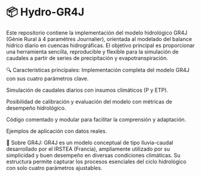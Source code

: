 # 📦 Hydro-GR4J
Este repositorio contiene la implementación del modelo hidrológico GR4J (Génie Rural à 4 paramètres Journalier), orientada al modelado del balance hídrico diario en cuencas hidrográficas. El objetivo principal es proporcionar una herramienta sencilla, reproducible y flexible para la simulación de caudales a partir de series de precipitación y evapotranspiración.

🔍 Características principales:
Implementación completa del modelo GR4J con sus cuatro parámetros clave.

Simulación de caudales diarios con insumos climáticos (P y ETP).

Posibilidad de calibración y evaluación del modelo con métricas de desempeño hidrológico.

Código comentado y modular para facilitar la comprensión y adaptación.

Ejemplos de aplicación con datos reales.

📘 Sobre GR4J:
GR4J es un modelo conceptual de tipo lluvia-caudal desarrollado por el IRSTEA (Francia), ampliamente utilizado por su simplicidad y buen desempeño en diversas condiciones climáticas. Su estructura permite capturar los procesos esenciales del ciclo hidrológico con solo cuatro parámetros ajustables.
